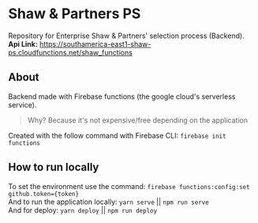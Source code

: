 # Shaw & Partners PS
Repository for Enterprise Shaw & Partners' selection process (Backend).  
**Api Link:**  https://southamerica-east1-shaw-ps.cloudfunctions.net/shaw_functions

## About
Backend made with Firebase functions (the google cloud's serverless service).  

> Why? Because it's not expensive/free depending on the application

Created with the follow command with Firebase CLI: `firebase init functions`  

## How to run locally
To set the environment use the command: `firebase functions:config:set github.token={token}`  
And to run the application locally: `yarn serve` || `npm run serve`  
And for deploy: `yarn deploy` || `npm run deploy`  
